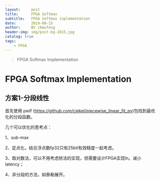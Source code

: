 ```yaml
---
layout:     post
title:      FPGA Softmax 
subtitle:   FPGA Softmax inplementation
date:       2019-08-15
author:     BY ckmufeng
header-img: img/post-bg-2015.jpg
catalog: true
tags:
    - FPGA
---
```


> FPGA Softmax Implementation

# FPGA Softmax Implementation

## 方案1-分段线性

首先使用 pwlf (https://github.com/cjekel/piecewise_linear_fit_py)包找到最优化的分段函数。



几个可以优化的思考点：

1、sub-max

2、定点化，结合浮点数fp32只有25bit有效精度一起考虑。

3、取对数法，可以不用考虑除法的实现，但需要设计FPGA实现ln。减小latency；

4、非分段的方法，如泰勒展开。

